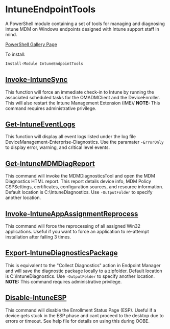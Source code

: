 # IntuneEndpointTools
A PowerShell module containing a set of tools for managing and diagnosing Intune MDM on Windows endpoints designed with Intune support staff in mind. 

[PowerShell Gallery Page](https://www.powershellgallery.com/packages/IntuneEndpointTools/1.2)

To install:
```powershell
Install-Module IntuneEndpointTools
```
## [Invoke-IntuneSync](docs/Invoke-IntuneSync.md)
This function will force an immediate check-in to Intune by running the associated scheduled tasks for the OMADMClient and the DeviceEnroller. This will also restart the Intune Management Extension (IME)/
**NOTE:** This command requires administrative privilege. 

## [Get-IntuneEventLogs](docs/Get-IntuneEventLogs.md)
This function will display all event logs listed under the log file DeviceManagement-Enterprise-Diagnostics. Use the paramater ```-ErrorOnly``` to display error, warning, and critical level events. 

## [Get-IntuneMDMDiagReport](docs/Get-IntuneMDMDiagReport.md)
This command will invoke the MDMDiagnosticsTool and open the MDM Diagnostics HTML report. This report details device info, MDM Policy CSPSettings, certificates, configuration sources, and resource information. Default location is C:\IntuneDiagnostics. Use ```-OutputFolder``` to specify another location. 

## [Invoke-IntuneAppAssignmentReprocess](docs/Invoke-IntuneAppAssignmentReprocess.md)
This command will force the reprocessing of all assigned Win32 applications. Useful if you want to force an application to re-attempt installation after failing 3 times. 

## [Export-IntuneDiagnosticsPackage](docs/Export-IntuneDiagnosticPackage.md)
This is equivalent to the "Collect Diagnostics" action in Endpoint Manager and will save the diagnostic package locally to a zipfolder. Default location is C:\IntuneDiagnostics. Use ```-OutputFolder``` to specify another location. 
**NOTE:** This command requires administrative privilege. 

## [Disable-IntuneESP](docs/Disable-IntuneESP.md)
This command will disable the Enrollment Status Page (ESP). Useful if a device gets stuck in the ESP phase and cant proceed to the desktop due to errors or timeout. 
See help file for details on using this during OOBE.
